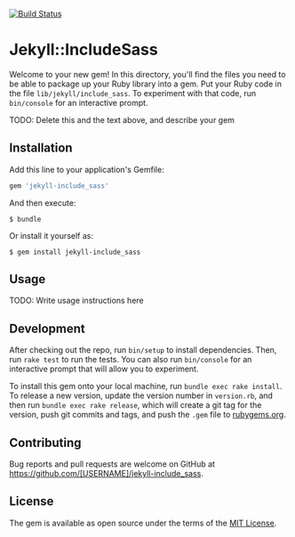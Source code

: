 [![Build Status](https://travis-ci.org/toshimaru/jekyll-include_sass.svg)](https://travis-ci.org/toshimaru/jekyll-include_sass)

# Jekyll::IncludeSass

Welcome to your new gem! In this directory, you'll find the files you need to be able to package up your Ruby library into a gem. Put your Ruby code in the file `lib/jekyll/include_sass`. To experiment with that code, run `bin/console` for an interactive prompt.

TODO: Delete this and the text above, and describe your gem

## Installation

Add this line to your application's Gemfile:

```ruby
gem 'jekyll-include_sass'
```

And then execute:

    $ bundle

Or install it yourself as:

    $ gem install jekyll-include_sass

## Usage

TODO: Write usage instructions here

## Development

After checking out the repo, run `bin/setup` to install dependencies. Then, run `rake test` to run the tests. You can also run `bin/console` for an interactive prompt that will allow you to experiment.

To install this gem onto your local machine, run `bundle exec rake install`. To release a new version, update the version number in `version.rb`, and then run `bundle exec rake release`, which will create a git tag for the version, push git commits and tags, and push the `.gem` file to [rubygems.org](https://rubygems.org).

## Contributing

Bug reports and pull requests are welcome on GitHub at https://github.com/[USERNAME]/jekyll-include_sass.


## License

The gem is available as open source under the terms of the [MIT License](http://opensource.org/licenses/MIT).

